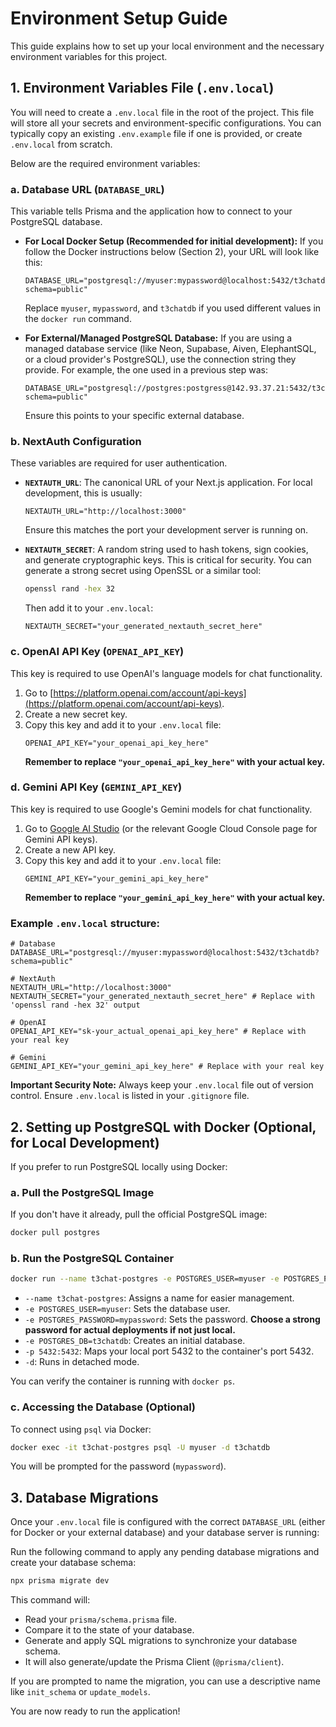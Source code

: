 # Environment Setup Guide

This guide explains how to set up your local environment and the necessary environment variables for this project.

## 1. Environment Variables File (`.env.local`)

You will need to create a `.env.local` file in the root of the project. This file will store all your secrets and environment-specific configurations. You can typically copy an existing `.env.example` file if one is provided, or create `.env.local` from scratch.

Below are the required environment variables:

### a. Database URL (`DATABASE_URL`)

This variable tells Prisma and the application how to connect to your PostgreSQL database.

*   **For Local Docker Setup (Recommended for initial development):**
    If you follow the Docker instructions below (Section 2), your URL will look like this:
    ```
    DATABASE_URL="postgresql://myuser:mypassword@localhost:5432/t3chatdb?schema=public"
    ```
    Replace `myuser`, `mypassword`, and `t3chatdb` if you used different values in the `docker run` command.

*   **For External/Managed PostgreSQL Database:**
    If you are using a managed database service (like Neon, Supabase, Aiven, ElephantSQL, or a cloud provider's PostgreSQL), use the connection string they provide. For example, the one used in a previous step was:
    ```
    DATABASE_URL="postgresql://postgres:postgress@142.93.37.21:5432/t3chatclonedb?schema=public"
    ```
    Ensure this points to your specific external database.

### b. NextAuth Configuration

These variables are required for user authentication.

*   **`NEXTAUTH_URL`**: The canonical URL of your Next.js application. For local development, this is usually:
    ```
    NEXTAUTH_URL="http://localhost:3000"
    ```
    Ensure this matches the port your development server is running on.

*   **`NEXTAUTH_SECRET`**: A random string used to hash tokens, sign cookies, and generate cryptographic keys. This is critical for security.
    You can generate a strong secret using OpenSSL or a similar tool:
    ```bash
    openssl rand -hex 32
    ```
    Then add it to your `.env.local`:
    ```
    NEXTAUTH_SECRET="your_generated_nextauth_secret_here"
    ```

### c. OpenAI API Key (`OPENAI_API_KEY`)

This key is required to use OpenAI's language models for chat functionality.

1.  Go to [https://platform.openai.com/account/api-keys](https://platform.openai.com/account/api-keys).
2.  Create a new secret key.
3.  Copy this key and add it to your `.env.local` file:
    ```
    OPENAI_API_KEY="your_openai_api_key_here"
    ```
    **Remember to replace `"your_openai_api_key_here"` with your actual key.**

### d. Gemini API Key (`GEMINI_API_KEY`)

This key is required to use Google's Gemini models for chat functionality.

1.  Go to [Google AI Studio](https://aistudio.google.com/app/apikey) (or the relevant Google Cloud Console page for Gemini API keys).
2.  Create a new API key.
3.  Copy this key and add it to your `.env.local` file:
    ```
    GEMINI_API_KEY="your_gemini_api_key_here"
    ```
    **Remember to replace `"your_gemini_api_key_here"` with your actual key.**

### Example `.env.local` structure:

```env
# Database
DATABASE_URL="postgresql://myuser:mypassword@localhost:5432/t3chatdb?schema=public"

# NextAuth
NEXTAUTH_URL="http://localhost:3000"
NEXTAUTH_SECRET="your_generated_nextauth_secret_here" # Replace with 'openssl rand -hex 32' output

# OpenAI
OPENAI_API_KEY="sk-your_actual_openai_api_key_here" # Replace with your real key

# Gemini
GEMINI_API_KEY="your_gemini_api_key_here" # Replace with your real key
```

**Important Security Note:** Always keep your `.env.local` file out of version control. Ensure `.env.local` is listed in your `.gitignore` file.

## 2. Setting up PostgreSQL with Docker (Optional, for Local Development)

If you prefer to run PostgreSQL locally using Docker:

### a. Pull the PostgreSQL Image
If you don't have it already, pull the official PostgreSQL image:
```bash
docker pull postgres
```

### b. Run the PostgreSQL Container
```bash
docker run --name t3chat-postgres -e POSTGRES_USER=myuser -e POSTGRES_PASSWORD=mypassword -e POSTGRES_DB=t3chatdb -p 5432:5432 -d postgres
```
*   `--name t3chat-postgres`: Assigns a name for easier management.
*   `-e POSTGRES_USER=myuser`: Sets the database user.
*   `-e POSTGRES_PASSWORD=mypassword`: Sets the password. **Choose a strong password for actual deployments if not just local.**
*   `-e POSTGRES_DB=t3chatdb`: Creates an initial database.
*   `-p 5432:5432`: Maps your local port 5432 to the container's port 5432.
*   `-d`: Runs in detached mode.

You can verify the container is running with `docker ps`.

### c. Accessing the Database (Optional)
To connect using `psql` via Docker:
```bash
docker exec -it t3chat-postgres psql -U myuser -d t3chatdb
```
You will be prompted for the password (`mypassword`).

## 3. Database Migrations

Once your `.env.local` file is configured with the correct `DATABASE_URL` (either for Docker or your external database) and your database server is running:

Run the following command to apply any pending database migrations and create your database schema:
```bash
npx prisma migrate dev
```
This command will:
*   Read your `prisma/schema.prisma` file.
*   Compare it to the state of your database.
*   Generate and apply SQL migrations to synchronize your database schema.
*   It will also generate/update the Prisma Client (`@prisma/client`).

If you are prompted to name the migration, you can use a descriptive name like `init_schema` or `update_models`.

You are now ready to run the application!
```
